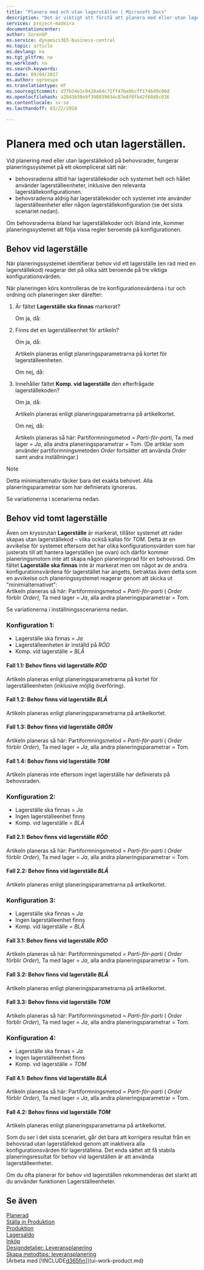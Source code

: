 ```yaml
---
title: "Planera med och utan lagerställen | Microsoft Docs"
description: "Det är viktigt att förstå att planera med eller utan lagerställekoder på behovsrader."
services: project-madeira
documentationcenter: 
author: SorenGP
ms.service: dynamics365-business-central
ms.topic: article
ms.devlang: na
ms.tgt_pltfrm: na
ms.workload: na
ms.search.keywords: 
ms.date: 09/04/2017
ms.author: sgroespe
ms.translationtype: HT
ms.sourcegitcommit: d7fb34e1c9428a64c71ff47be8bcff174649c00d
ms.openlocfilehash: a2043b50e9f398839034c87e8f0fb42f68d8c036
ms.contentlocale: sv-se
ms.lasthandoff: 03/22/2018

---
```

# <a name="planning-with-or-without-locations"></a>Planera med och utan lagerställen.
Vid planering med eller utan lagerställekod på behovsrader, fungerar planeringssystemet på ett okomplicerat sätt när:  

-   behovsraderna alltid har lagerställekoder och systemet helt och hållet använder lagerställeenheter, inklusive den relevanta lagerställekonfigurationen.  
-   behovsraderna aldrig har lagerställekoder och systemet inte använder lagerställeenheter eller någon lagerställekonfiguration (se det sista scenariet nedan).  

Om behovsraderna ibland har lagerställekoder och ibland inte, kommer planeringssystemet att följa vissa regler beroende på konfigurationen.  

## <a name="demand-at-location"></a>Behov vid lagerställe  
När planeringssystemet identifierar behov vid ett lagerställe (en rad med en lagerställekod) reagerar det på olika sätt beroende på tre viktiga konfigurationsvärden.  

När planeringen körs kontrolleras de tre konfigurationsvärdena i tur och ordning och planeringen sker därefter:  

1.  Är fältet **Lagerställe ska finnas** markerat?  

    Om ja, då:  

2.  Finns det en lagerställeenhet för artikeln?  

    Om ja, då:  

    Artikeln planeras enligt planeringsparametrarna på kortet för lagerställeenheten.  

    Om nej, då:  

3.  Innehåller fältet **Komp. vid lagerställe** den efterfrågade lagerställekoden?  

    Om ja, då:  

    Artikeln planeras enligt planeringsparametrarna på artikelkortet.  

    Om nej, då:  

    Artikeln planeras så här: Partiformningsmetod =  *Parti-för-parti*, Ta med lager =  *Ja*, alla andra planeringsparametrar = Tom. (De artiklar som använder partiformningsmetoden  *Order* fortsätter att använda  *Order* samt andra inställningar.)  

> [!NOTE]  
>  Detta minimialternativ täcker bara det exakta behovet. Alla planeringsparametrar som har definierats ignoreras.  

Se variationerna i scenarierna nedan.  

## <a name="demand-at-blank-location"></a>Behov vid tomt lagerställe  
Även om kryssrutan **Lagerställe** är markerat, tillåter systemet att rader skapas utan lagerställekod – vilka också kallas för *TOM*. Detta är en avvikelse för systemet eftersom det har olika konfigurationsvärden som har justerats till att hantera lagerställen (se ovan) och därför kommer planeringsmotorn inte att skapa någon planeringsrad för en behovsrad. Om fältet **Lagerställe ska finnas** inte är markerat men om något av de andra konfigurationsvärdena för lagerstället har angetts, betraktas även detta som en avvikelse och planeringssystemet reagerar genom att skicka ut "minimialternativet":   
Artikeln planeras så här: Partiformningsmetod =  *Parti-för-parti* ( *Order* förblir *Order)*, Ta med lager =  *Ja*, alla andra planeringsparametrar = Tom.  

Se variationerna i inställningsscenarierna nedan.  

### <a name="setup-1"></a>Konfiguration 1:  

-   Lagerställe ska finnas = *Ja*  
-   Lagerställeenheten är inställd på  *RÖD*  
-   Komp. vid lagerställe =  *BLÅ*  

#### <a name="case-11-demand-is-at--red-location"></a>Fall 1.1: Behov finns vid lagerställe *RÖD*  

Artikeln planeras enligt planeringsparametrarna på kortet för lagerställeenheten (inklusive möjlig överföring).  

#### <a name="case-12-demand-is-at--blue-location"></a>Fall 1.2: Behov finns vid lagerställe *BLÅ*  

Artikeln planeras enligt planeringsparametrarna på artikelkortet.  

#### <a name="case-13-demand-is-at--green-location"></a>Fall 1.3: Behov finns vid lagerställe  *GRÖN*  

Artikeln planeras så här: Partiformningsmetod =  *Parti-för-parti* ( *Order* förblir  *Order*), Ta med lager =  *Ja*, alla andra planeringsparametrar = Tom.  

#### <a name="case-14-demand-is-at--blank-location"></a>Fall 1.4: Behov finns vid lagerställe *TOM*  

Artikeln planeras inte eftersom inget lagerställe har definierats på behovsraden.  

### <a name="setup-2"></a>Konfiguration 2:  

-   Lagerställe ska finnas = *Ja*  
-   Ingen lagerställeenhet finns  
-   Komp. vid lagerställe =  *BLÅ*  

#### <a name="case-21-demand-is-at--red-location"></a>Fall 2.1: Behov finns vid lagerställe  *RÖD*  

Artikeln planeras så här: Partiformningsmetod =  *Parti-för-parti* ( *Order* förblir  *Order*), Ta med lager =  *Ja*, alla andra planeringsparametrar = Tom.  

#### <a name="case-22-demand-is-at--blue-location"></a>Fall 2.2: Behov finns vid lagerställe *BLÅ*  

Artikeln planeras enligt planeringsparametrarna på artikelkortet.  

### <a name="setup-3"></a>Konfiguration 3:  

-   Lagerställe ska finnas = *Ja*  
-   Ingen lagerställeenhet finns  
-   Komp. vid lagerställe =  *BLÅ*  

#### <a name="case-31-demand-is-at--red-location"></a>Fall 3.1: Behov finns vid lagerställe  *RÖD*  

Artikeln planeras så här: Partiformningsmetod =  *Parti-för-parti* ( *Order* förblir  *Order*), Ta med lager =  *Ja*, alla andra planeringsparametrar = Tom.  

#### <a name="case-32-demand-is-at--blue-location"></a>Fall 3.2: Behov finns vid lagerställe *BLÅ*  

Artikeln planeras enligt planeringsparametrarna på artikelkortet.  

#### <a name="case-33-demand-is-at--blank-location"></a>Fall 3.3: Behov finns vid lagerställe  *TOM*  

Artikeln planeras så här: Partiformningsmetod =  *Parti-för-parti* ( *Order* förblir  *Order*), Ta med lager =  *Ja*, alla andra planeringsparametrar = Tom.  

### <a name="setup-4"></a>Konfiguration 4:  

-   Lagerställe ska finnas = *Ja*  
-   Ingen lagerställeenhet finns  
-   Komp. vid lagerställe =  *TOM*  

#### <a name="case-41-demand-is-at--blue-location"></a>Fall 4.1: Behov finns vid lagerställe  *BLÅ*  

Artikeln planeras så här: Partiformningsmetod =  *Parti-för-parti* ( *Order* förblir  *Order*), Ta med lager =  *Ja*, alla andra planeringsparametrar = Tom.  

#### <a name="case-42-demand-is-at--blank-location"></a>Fall 4.2: Behov finns vid lagerställe  *TOM*  

Artikeln planeras enligt planeringsparametrarna på artikelkortet.  

Som du ser i det sista scenariet, går det bara att korrigera resultat från en behovsrad utan lagerställekod genom att inaktivera alla konfigurationsvärden för lagerställena. Det enda sättet att få stabila planeringsresultat för behov vid lagerställen är att använda lagerställeenheter.  

Om du ofta planerar för behov vid lagerställen rekommenderas det starkt att du använder funktionen Lagerställeenheter.  

## <a name="see-also"></a>Se även
[Planerad](production-planning.md)    
[Ställa in Produktion](production-configure-production-processes.md)  
[Produktion](production-manage-manufacturing.md)    
[Lagersaldo](inventory-manage-inventory.md)  
[Inköp](purchasing-manage-purchasing.md)  
[Designdetaljer: Leveransplanering](design-details-supply-planning.md)   
[Skapa metodtips: leveransplanering](setup-best-practices-supply-planning.md)  
[Arbeta med [!INCLUDE[d365fin](includes/d365fin_md.md)]](ui-work-product.md)  

